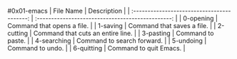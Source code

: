 #0x01-emacs
|               File Name                     |                     Description                     |
| :-----------------------------------------: |  :-----------------------------------------------:  |
|        0-opening                     |  Command that opens a file.  |
|        1-saving                      |  Command that saves a file.  |
|        2-cutting                     |  Command that cuts an entire line.  |
|        3-pasting                     |  Command to paste.  |
|        4-searching                   |  Command to search forward.  |
|        5-undoing                     |  Command to undo.  |
|        6-quitting                    |  Command to quit Emacs.  |
